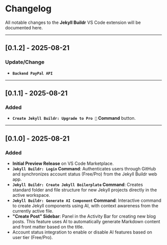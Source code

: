 # Changelog

All notable changes to the **Jekyll Buildr** VS Code extension will be documented here.

---

## [0.1.2] - 2025-08-21

### Update/Change

* **`Backend PayPal API`**
---

## [0.1.1] - 2025-08-21

### Added

* **`Create Jekyll Buildr: Upgrade to Pro 👑` Command** button.
---

## [0.1.0] - 2025-08-21

### Added

* **Initial Preview Release** on VS Code Marketplace.
* **`Jekyll Buildr: Login` Command**: Authenticates users through GitHub and synchronizes account status (Free/Pro) from the Jekyll Buildr web app.
* **`Jekyll Buildr: Create Jekyll Boilerplate` Command**: Creates standard folder and file structure for new Jekyll projects directly in the active workspace.
* **`Jekyll Buildr: Generate AI Component` Command**: Interactive command to create Jekyll components using AI, with context awareness from the currently active file.
* **"Create Post" Sidebar**: Panel in the Activity Bar for creating new blog posts. This feature uses AI to automatically generate Markdown content and front matter based on the title.
* Account status integration to enable or disable AI features based on user tier (Free/Pro).
